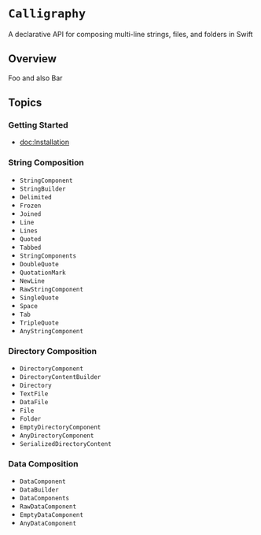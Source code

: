 # ``Calligraphy``

A declarative API for composing multi-line strings, files, and folders in Swift

## Overview

Foo and also Bar

## Topics

### Getting Started

- <doc:Installation>

### String Composition

- ``StringComponent``
- ``StringBuilder``
- ``Delimited``
- ``Frozen``
- ``Joined``
- ``Line``
- ``Lines``
- ``Quoted``
- ``Tabbed``
- ``StringComponents``
- ``DoubleQuote``
- ``QuotationMark``
- ``NewLine``
- ``RawStringComponent``
- ``SingleQuote``
- ``Space``
- ``Tab``
- ``TripleQuote``
- ``AnyStringComponent``

### Directory Composition

- ``DirectoryComponent``
- ``DirectoryContentBuilder``
- ``Directory``
- ``TextFile``
- ``DataFile``
- ``File``
- ``Folder``
- ``EmptyDirectoryComponent``
- ``AnyDirectoryComponent``
- ``SerializedDirectoryContent``

### Data Composition

- ``DataComponent``
- ``DataBuilder``
- ``DataComponents``
- ``RawDataComponent``
- ``EmptyDataComponent``
- ``AnyDataComponent``
